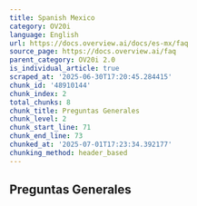 ```yaml
---
title: Spanish Mexico
category: OV20i
language: English
url: https://docs.overview.ai/docs/es-mx/faq
source_page: https://docs.overview.ai/faq
parent_category: OV20i 2.0
is_individual_article: true
scraped_at: '2025-06-30T17:20:45.284415'
chunk_id: '48910144'
chunk_index: 2
total_chunks: 8
chunk_title: Preguntas Generales
chunk_level: 2
chunk_start_line: 71
chunk_end_line: 73
chunked_at: '2025-07-01T17:23:34.392177'
chunking_method: header_based
---
```


## Preguntas Generales
